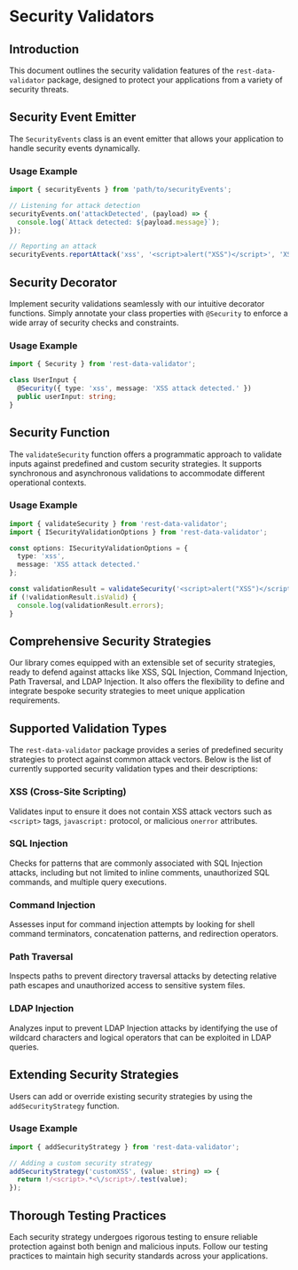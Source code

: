 # Security Validators

## Introduction

This document outlines the security validation features of the `rest-data-validator` package, designed to protect your applications from a variety of security threats.

## Security Event Emitter

The `SecurityEvents` class is an event emitter that allows your application to handle security events dynamically.

### Usage Example

```typescript
import { securityEvents } from 'path/to/securityEvents';

// Listening for attack detection
securityEvents.on('attackDetected', (payload) => {
  console.log(`Attack detected: ${payload.message}`);
});

// Reporting an attack
securityEvents.reportAttack('xss', '<script>alert("XSS")</script>', 'XSS attack detected!');
```

## Security Decorator

Implement security validations seamlessly with our intuitive decorator functions. Simply annotate your class properties with `@Security` to enforce a wide array of security checks and constraints.

### Usage Example

```typescript
import { Security } from 'rest-data-validator';

class UserInput {
  @Security({ type: 'xss', message: 'XSS attack detected.' })
  public userInput: string;
}
```

## Security Function

The `validateSecurity` function offers a programmatic approach to validate inputs against predefined and custom security strategies. It supports synchronous and asynchronous validations to accommodate different operational contexts.

### Usage Example

```typescript
import { validateSecurity } from 'rest-data-validator';
import { ISecurityValidationOptions } from 'rest-data-validator';

const options: ISecurityValidationOptions = {
  type: 'xss',
  message: 'XSS attack detected.'
};

const validationResult = validateSecurity('<script>alert("XSS")</script>', options);
if (!validationResult.isValid) {
  console.log(validationResult.errors);
}
```

## Comprehensive Security Strategies

Our library comes equipped with an extensible set of security strategies, ready to defend against attacks like XSS, SQL Injection, Command Injection, Path Traversal, and LDAP Injection. It also offers the flexibility to define and integrate bespoke security strategies to meet unique application requirements.

## Supported Validation Types

The `rest-data-validator` package provides a series of predefined security strategies to protect against common attack vectors. Below is the list of currently supported security validation types and their descriptions:

### XSS (Cross-Site Scripting)
Validates input to ensure it does not contain XSS attack vectors such as `<script>` tags, `javascript:` protocol, or malicious `onerror` attributes.

### SQL Injection
Checks for patterns that are commonly associated with SQL Injection attacks, including but not limited to inline comments, unauthorized SQL commands, and multiple query executions.

### Command Injection
Assesses input for command injection attempts by looking for shell command terminators, concatenation patterns, and redirection operators.

### Path Traversal
Inspects paths to prevent directory traversal attacks by detecting relative path escapes and unauthorized access to sensitive system files.

### LDAP Injection
Analyzes input to prevent LDAP Injection attacks by identifying the use of wildcard characters and logical operators that can be exploited in LDAP queries.

## Extending Security Strategies

Users can add or override existing security strategies by using the `addSecurityStrategy` function.

### Usage Example

```typescript
import { addSecurityStrategy } from 'rest-data-validator';

// Adding a custom security strategy
addSecurityStrategy('customXSS', (value: string) => {
  return !/<script>.*<\/script>/.test(value);
});
```

## Thorough Testing Practices

Each security strategy undergoes rigorous testing to ensure reliable protection against both benign and malicious inputs. Follow our testing practices to maintain high security standards across your applications.
